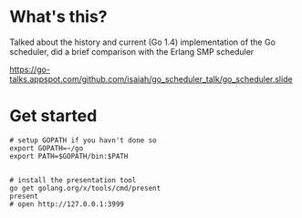 What's this?
============

Talked about the history and current (Go 1.4) implementation of the Go
scheduler, did a brief comparison with the Erlang SMP scheduler

https://go-talks.appspot.com/github.com/isaiah/go_scheduler_talk/go_scheduler.slide

Get started
===========

    # setup GOPATH if you havn't done so
    export GOPATH=~/go
    export PATH=$GOPATH/bin:$PATH

    
    # install the presentation tool
    go get golang.org/x/tools/cmd/present
    present
    # open http://127.0.0.1:3999
